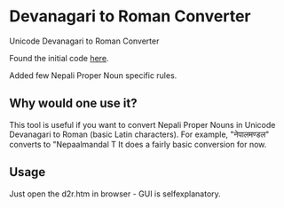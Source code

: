 Devanagari to Roman Converter
=============================

Unicode Devanagari to Roman Converter

Found the initial code [here](https://docs.google.com/uc?id=0B3QLKzA0EHYWYTg4MTExYWItM2JhZC00YzQyLTkyOTEtNjhkMWE3MjFiODYz&export=download&hl=en).

Added few Nepali Proper Noun specific rules.

## Why would one use it?
This tool is useful if you want to convert Nepali Proper Nouns in Unicode Devanagari to Roman (basic Latin characters). For example, "नेपालमण्डल" converts to "Nepaalmandal T It does a fairly basic conversion for now.

## Usage
Just open the d2r.htm in browser - GUI is selfexplanatory.
